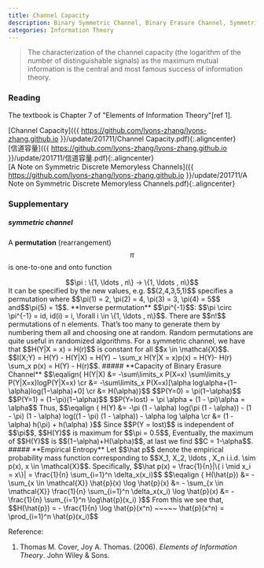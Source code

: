 ```yaml
---
title: Channel Capacity
description: Binary Symmetric Channel, Binary Erasure Channel, Symmetric Channels, Feedback Capacity 
categories: Information Theory
---
```


>  The characterization of the channel capacity (the logarithm of the number of distinguishable signals) as the maximum mutual information is the central and most famous success of information theory.   
  
### **Reading**    
The textbook is Chapter 7 of "Elements of Information Theory"[ref 1].   

[Channel Capacity]({{ https://github.com/lyons-zhang/lyons-zhang.github.io }}/update/201711/Channel Capacity.pdf){:.aligncenter}   
[信道容量]({{ https://github.com/lyons-zhang/lyons-zhang.github.io }}/update/201711/信道容量.pdf){:.aligncenter}   
[A Note on Symmetric Discrete Memoryless Channels]({{ https://github.com/lyons-zhang/lyons-zhang.github.io }}/update/201711/A Note on Symmetric Discrete Memoryless Channels.pdf){:.aligncenter}   
### **Supplementary**   
##### **symmetric channel**  
A **permutation** (rearrangement) $$\pi$$ is one-to-one and onto function   
<center>$$\pi : \{1, \ldots , n\} → \{1, \ldots , n\}$$</center>
It can be specified by the new values, e.g. $$(2,4,3,5,1)$$ specifies a permutation where $$\pi(1) = 2, \pi(2) = 4, \pi(3) = 3, \pi(4) = 5$$ and$$\pi(5) = 1$$.   
**Inverse permutation** $$\pi^{-1}$$: $$\pi \circ \pi^{-1} = id, id(i) = i, \forall i \in \{1, \ldots , n\}$$.   
There are $$n!$$ permutations of n elements. That’s too many to generate them by numbering them all and choosing one at random. Random permutations are quite useful in randomized algorithms.   
For a symmetric channel, we have that $$H(Y|X = x) = H(r)$$ is constant for all $$x \in \mathcal{X}$$.
$$I(X;Y) = H(Y) - H(Y|X) = H(Y) − \sum_x H(Y|X = x)p(x) = H(Y)- H(r) \sum_x p(x) = H(Y) - H(r)$$.      
##### **Capacity of Binary Erasure Channel**  
$$\eqalign{ H(Y|X) &= -\sum\limits_x P(X=x) \sum\limits_y P(Y|X=x)logP(Y|X=x) \cr &= -\sum\limits_x P(X=x)[\alpha log\alpha+(1−\alpha)log(1−\alpha)+0] \cr &= H(\alpha)}$$   
$$P(Y=0) = \pi(1−\alpha)$$   
$$P(Y=1) = (1−\pi)(1−\alpha)$$   
$$P(Y=lost) = \pi \alpha + (1 - \pi)\alpha = \alpha$$   
Thus,   
$$\eqalign { H(Y) &=  -\pi (1 - \alpha) log(\pi (1 - \alpha)) - (1 - \pi) (1 - \alpha) log((1 - \pi) (1 - \alpha)) - \alpha log \alpha \cr &= (1 - \alpha) h(\pi) + h(\alpha) }$$   
Since $$P(Y = lost)$$ is independent of $$\pi$$, $$H(Y)$$ is maximum for $$\pi = 0.5$$, Eventually, the maximum of $$H(Y)$$ is $$(1−\alpha)+H(\alpha)$$, at last we find $$C = 1-\alpha$$.   
##### **Empirical Entropy**  
Let $$\hat p$$ denote the empirical probability mass function corresponding to $$X_1, X_2, \ldots , X_n i.i.d. \sim p(x), x \in \mathcal{X}$$. Specifically,    
$$\hat p(x) = \frac{1}{n}|\{ i \mid x_i = x\}| = \frac{1}{n} \sum_{i=1}^n \delta_x(x_i)$$    
$$\eqalign { H(\hat{p}) &= - \sum_{x \in \mathcal{X}} \hat{p}(x) \log \hat{p}(x) &= - \sum_{x \in \mathcal{X}} \frac{1}{n} \sum_{i=1}^n \delta_x(x_i) \log \hat{p}(x) &= -\frac{1}{n} \sum_{i=1}^n \log\hat{p}(x_i) }$$    
From this we see that,   
$$H(\hat{p}) = - \frac{1}{n} \log \hat{p}(x^n) ~~~~~ \hat{p}(x^n) = \prod_{i=1}^n \hat{p}(x_i)$$   

    
Reference:  
1. Thomas M. Cover, Joy A. Thomas. (2006). *Elements of Information Theory*. John Wiley & Sons. 
